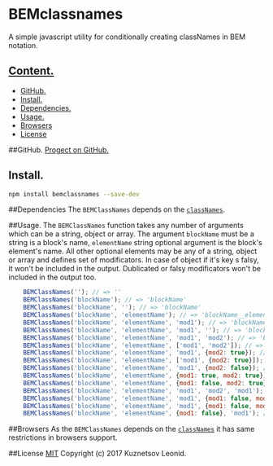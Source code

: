 # BEMclassnames

A simple javascript utility for conditionally creating classNames in BEM notation.

## [Content.](#user-content-content "Conten")
- [GitHub.](#user-content-github "Link to GitHub repository")
- [Install.](#user-content-install "Install")
- [Dependencies.](#user-content-dependencies "Dependencies")
- [Usage.](#user-content-usege "Usage")
- [Browsers](#user-content-brousers "Browsers")
- [License](#user-content-license "License")

##GitHub.
[Progect on GitHub.](https://github.com/kuznetsovlv/bemclassname "Link to GitHub repository")

## Install.
```bash
npm install bemclassnames --save-dev
```

##Dependencies
The `BEMClassNames` depends on the [`classNames`](https://github.com/JedWatson/classnames).

##Usage.
The `BEMClassNames` function takes any number of arguments which can be a string, object or array. The argument `blockName` must be a string is a block's name, `elementName` string optional argument is the block's element's name. All other optional elements may be any of a string, object or array and defines set of modificators. In case of object if it's key s falsy, it won't be included in the output. Dublicated or falsy modificators won't be included in the output too.
```javascript
	BEMClassNames(''); // => ''
	BEMClassNames('blockName'); // => 'blockName'
	BEMClassNames('blockName', ''); // => 'blockName'
	BEMClassNames('blockName', 'elementName'); // => 'blockName__elementName'
	BEMClassNames('blockName', 'elementName', 'mod1'); // => 'blockName__elementName blockName__elementName_mod1'
	BEMClassNames('blockName', 'elementName', 'mod1', ''); // => 'blockName__elementName blockName__elementName_mod1'
	BEMClassNames('blockName', 'elementName', 'mod1', 'mod2'); // => 'blockName__elementName blockName__elementName_mod1 blockName__elementName_mod2'
	BEMClassNames('blockName', 'elementName', ['mod1', 'mod2']); // => 'blockName__elementName blockName__elementName_mod1 blockName__elementName_mod2'
	BEMClassNames('blockName', 'elementName', 'mod1', {mod2: true}); // => 'blockName__elementName blockName__elementName_mod1 blockName__elementName_mod2'
	BEMClassNames('blockName', 'elementName', ['mod1', {mod2: true}]); // => 'blockName__elementName blockName__elementName_mod1 blockName__elementName_mod2'
	BEMClassNames('blockName', 'elementName', 'mod1', {mod2: false}); // => 'blockName__elementName blockName__elementName_mod1'
	BEMClassNames('blockName', 'elementName', {mod1: true, mod2: true}); // => 'blockName__elementName blockName__elementName_mod1 blockName__elementName_mod2'
	BEMClassNames('blockName', 'elementName', {mod1: false, mod2: true}); // => 'blockName__elementName blockName__elementName_mod2'
	BEMClassNames('blockName', 'elementName', 'mod1', 'mod2', 'mod1'); // => 'blockName__elementName blockName__elementName_mod1 blockName__elementName_mod2'
	BEMClassNames('blockName', 'elementName', 'mod1', {mod1: false, mod2: true}); // => 'blockName__elementName blockName__elementName_mod1 blockName__elementName_mod2'
	BEMClassNames('blockName', 'elementName', 'mod1', {mod1: false, mod2: true}, ['mod2', 'mod3', {mod4: true}]); // => 'blockName__elementName blockName__elementName_mod1 blockName__elementName_mod2 blockName__elementName_mod3 blockName__elementName_mod4'
	BEMClassNames('blockName', 'elementName', {mod1: false}, 'mod1'); // => 'blockName__elementName blockName__elementName_mod1'
```

##Browsers
As the `BEMClassNames` depends on the [`classNames`](https://github.com/JedWatson/classnames) it has same restrictions in browsers support.

##License
[MIT](./LICENSE "MIT") Copyright (c) 2017 Kuznetsov Leonid.
